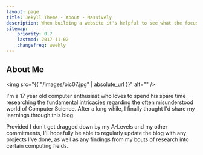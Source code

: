 ```yaml
---
layout: page
title: Jekyll Theme - About - Massively
description: When building a website it's helpful to see what the focus of your site is. This page is an example of how to show a website's focus.
sitemap:
    priority: 0.7
    lastmod: 2017-11-02
    changefreq: weekly
---
```

## About Me

<span class="image left"><img src="{{ "/images/pic07.jpg" | absolute_url }}" alt="" /></span>

I'm a 17 year old computer enthusiast who loves to spend his spare time researching the fundamental intricacies regarding the often misunderstood world of Computer Science. After a long while, I finally thought I'd share my learnings through this blog.

Provided I don't get dragged down by my A-Levels and my other commitments, I'll hopefully be able to regularly update the blog with any projects I've done, as well as any findings from my bouts of research into certain computing fields.

